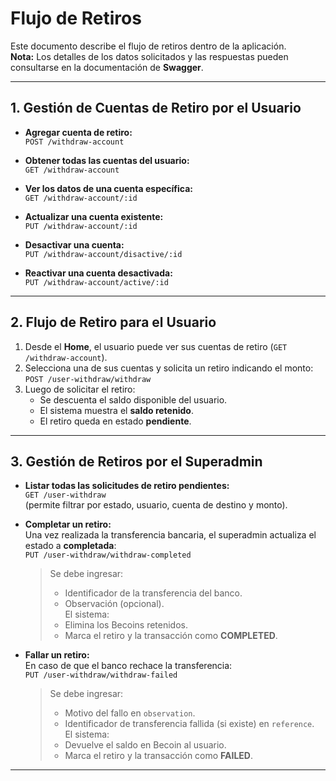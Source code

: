 # Flujo de Retiros

Este documento describe el flujo de retiros dentro de la aplicación.  
**Nota:** Los detalles de los datos solicitados y las respuestas pueden consultarse en la documentación de **Swagger**.

---

## 1. Gestión de Cuentas de Retiro por el Usuario

- **Agregar cuenta de retiro:**  
  `POST /withdraw-account`

- **Obtener todas las cuentas del usuario:**  
  `GET /withdraw-account`

- **Ver los datos de una cuenta específica:**  
  `GET /withdraw-account/:id`

- **Actualizar una cuenta existente:**  
  `PUT /withdraw-account/:id`

- **Desactivar una cuenta:**  
  `PUT /withdraw-account/disactive/:id`

- **Reactivar una cuenta desactivada:**  
  `PUT /withdraw-account/active/:id`

---

## 2. Flujo de Retiro para el Usuario

1. Desde el **Home**, el usuario puede ver sus cuentas de retiro (`GET /withdraw-account`).
2. Selecciona una de sus cuentas y solicita un retiro indicando el monto:  
   `POST /user-withdraw/withdraw`
3. Luego de solicitar el retiro:
   - Se descuenta el saldo disponible del usuario.
   - El sistema muestra el **saldo retenido**.
   - El retiro queda en estado **pendiente**.

---

## 3. Gestión de Retiros por el Superadmin

- **Listar todas las solicitudes de retiro pendientes:**  
  `GET /user-withdraw`  
  (permite filtrar por estado, usuario, cuenta de destino y monto).

- **Completar un retiro:**  
  Una vez realizada la transferencia bancaria, el superadmin actualiza el estado a **completada**:  
  `PUT /user-withdraw/withdraw-completed`  
  > Se debe ingresar:  
  > - Identificador de la transferencia del banco.  
  > - Observación (opcional).  
  > El sistema:  
  > - Elimina los Becoins retenidos.  
  > - Marca el retiro y la transacción como **COMPLETED**.

- **Fallar un retiro:**  
  En caso de que el banco rechace la transferencia:  
  `PUT /user-withdraw/withdraw-failed`  
  > Se debe ingresar:  
  > - Motivo del fallo en `observation`.  
  > - Identificador de transferencia fallida (si existe) en `reference`.  
  > El sistema:  
  > - Devuelve el saldo en Becoin al usuario.  
  > - Marca el retiro y la transacción como **FAILED**.

---
